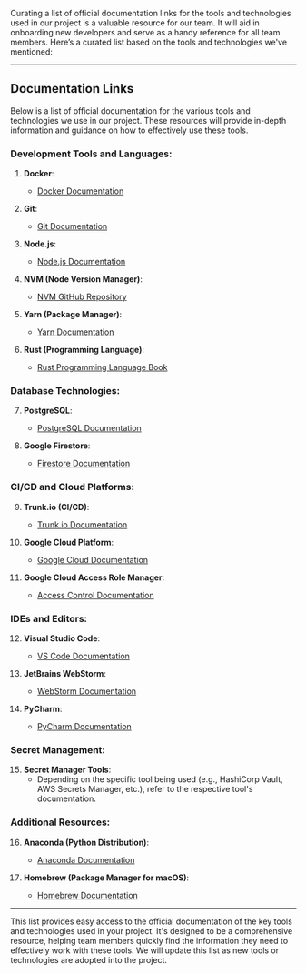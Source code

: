 Curating a list of official documentation links for the tools and technologies used in our project is a valuable resource for our team. It will aid in onboarding new developers and serve as a handy reference for all team members. Here’s a curated list based on the tools and technologies we've mentioned:

---

## Documentation Links

Below is a list of official documentation for the various tools and technologies we use in our project. These resources will provide in-depth information and guidance on how to effectively use these tools.

### Development Tools and Languages:

1. **Docker**:
   - [Docker Documentation](https://docs.docker.com/)

2. **Git**:
   - [Git Documentation](https://git-scm.com/doc)

3. **Node.js**:
   - [Node.js Documentation](https://nodejs.org/en/docs/)

4. **NVM (Node Version Manager)**:
   - [NVM GitHub Repository](https://github.com/nvm-sh/nvm)

5. **Yarn (Package Manager)**:
   - [Yarn Documentation](https://classic.yarnpkg.com/en/docs)

6. **Rust (Programming Language)**:
   - [Rust Programming Language Book](https://doc.rust-lang.org/book/)

### Database Technologies:

7. **PostgreSQL**:
   - [PostgreSQL Documentation](https://www.postgresql.org/docs/)

8. **Google Firestore**:
   - [Firestore Documentation](https://firebase.google.com/docs/firestore)

### CI/CD and Cloud Platforms:

9. **Trunk.io (CI/CD)**:
   - [Trunk.io Documentation](https://trunk.io/docs)

10. **Google Cloud Platform**:
    - [Google Cloud Documentation](https://cloud.google.com/docs)

11. **Google Cloud Access Role Manager**:
    - [Access Control Documentation](https://cloud.google.com/iam/docs/understanding-roles)

### IDEs and Editors:

12. **Visual Studio Code**:
    - [VS Code Documentation](https://code.visualstudio.com/docs)

13. **JetBrains WebStorm**:
    - [WebStorm Documentation](https://www.jetbrains.com/webstorm/guide/)

14. **PyCharm**:
    - [PyCharm Documentation](https://www.jetbrains.com/pycharm/guide/)

### Secret Management:

15. **Secret Manager Tools**:
    - Depending on the specific tool being used (e.g., HashiCorp Vault, AWS Secrets Manager, etc.), refer to the respective tool's documentation.

### Additional Resources:

16. **Anaconda (Python Distribution)**:
    - [Anaconda Documentation](https://docs.anaconda.com/)

17. **Homebrew (Package Manager for macOS)**:
    - [Homebrew Documentation](https://docs.brew.sh/)

---

This list provides easy access to the official documentation of the key tools and technologies used in your project. It's designed to be a comprehensive resource, helping team members quickly find the information they need to effectively work with these tools. We will update this list as new tools or technologies are adopted into the project.